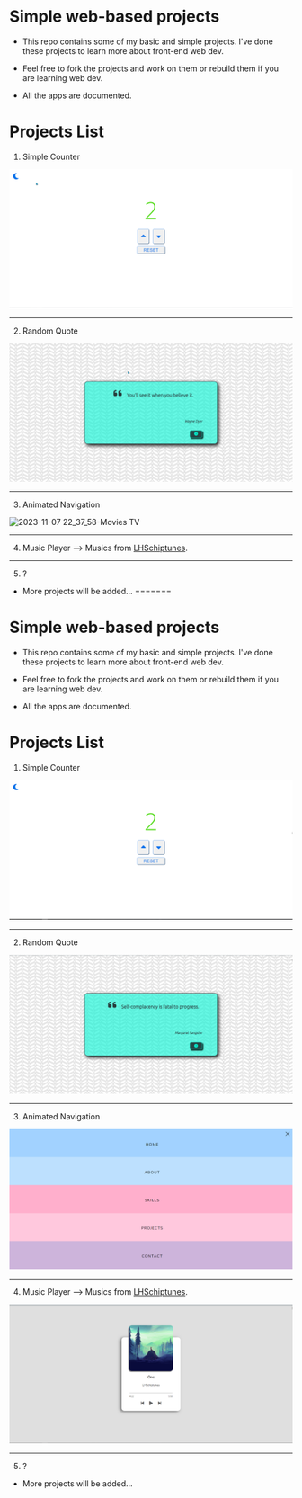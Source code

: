 # Simple web-based projects

+ This repo contains some of my basic and simple projects. I've done these projects to learn more about front-end web dev.

+ Feel free to fork the projects and work on them or rebuild them if you are learning web dev.

+ All the apps are documented.


# Projects List

1. Simple Counter

![simple-counter](https://github.com/karo-yousefi/Web-Dev-Projects/blob/main/media/simple-counter-0.png)

---

2. Random Quote

![random-qupte](https://github.com/karo-yousefi/Web-Dev-Projects/blob/main/media/random-quote-0.png) 

---

3. Animated Navigation

![2023-11-07 22_37_58-Movies   TV](https://github.com/karo-yousefi/Web-Dev-Projects/assets/88065530/1c9a578a-5a0e-439e-9ae3-57ba9bd8d370)

---

4. Music Player --> Musics from [LHSchiptunes](https://www.youtube.com/@LHSchiptunes).

---

5. ?

+ More projects will be added...
=======
# Simple web-based projects

+ This repo contains some of my basic and simple projects. I've done these projects to learn more about front-end web dev.

+ Feel free to fork the projects and work on them or rebuild them if you are learning web dev.

+ All the apps are documented.


# Projects List

1. Simple Counter

![simple-counter](https://github.com/karo-yousefi/Web-Dev-Projects/blob/main/media/Simple-Counter.png)

---

2. Random Quote

![random-qupte](https://github.com/karo-yousefi/Web-Dev-Projects/blob/main/media/Random-Quote.png) 

---

3. Animated Navigation

![Animated-Navigation](https://github.com/karo-yousefi/Web-Dev-Projects/blob/main/media/Animated-Navigation.png)

---

4. Music Player --> Musics from [LHSchiptunes](https://www.youtube.com/@LHSchiptunes).

![Music-Player](https://github.com/karo-yousefi/Web-Dev-Projects/blob/main/media/Music-Player.png)

---

5. ?

+ More projects will be added...
